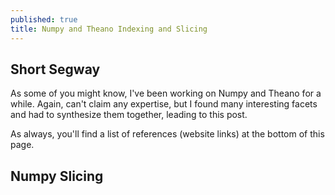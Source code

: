 ```yaml
---
published: true
title: Numpy and Theano Indexing and Slicing
---
```




## Short Segway

As some of you might know, I've been working on Numpy and Theano for a while. Again, can't claim any expertise, but I found many interesting facets and had to synthesize them together, leading to this post.

As always, you'll find a list of references (website links) at the bottom of this page.

## Numpy Slicing
